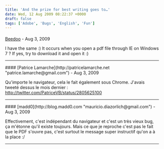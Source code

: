 ```yaml
---
title: 'And the prize for best writing goes to…'
date: Wed, 12 Aug 2009 08:22:37 +0000
draft: false
tags: ['Adobe', 'Bugs', 'English', 'Fun']
---
```



#### 
[Beedoo](http://blogs.dotnet-france.com/julienc "julien.corioland@live.fr") - <time datetime="2009-08-12 10:56:00">Aug 3, 2009</time>

I have the same :) It occurs when you open a pdf file through IE on Windows 7 ? If yes, try to download it and open it :)
<hr />
#### 
[Patrice Lamarche](http://patricelamarche.net "patrice.lamarche@gmail.com") - <time datetime="2009-08-12 11:40:00">Aug 3, 2009</time>

Qu'importe le navigateur, cela le fait également sous Chrome. J'avais tweeté dessus le mois dernier : http://twitter.com/PatriceVB/status/2805625100
<hr />
#### 
[madd0](http://blog.madd0.com "mauricio.diazorlich@gmail.com") - <time datetime="2009-08-12 12:07:00">Aug 3, 2009</time>

Effectivement, c'est indépendant du navigateur et c'est un très vieux bug, ça m'étonne qu'il existe toujours. Mais ce que je reproche c'est pas le fait que le PDF s'ouvre pas, c'est surtout le message super instructif qu'on a à la place :/
<hr />
